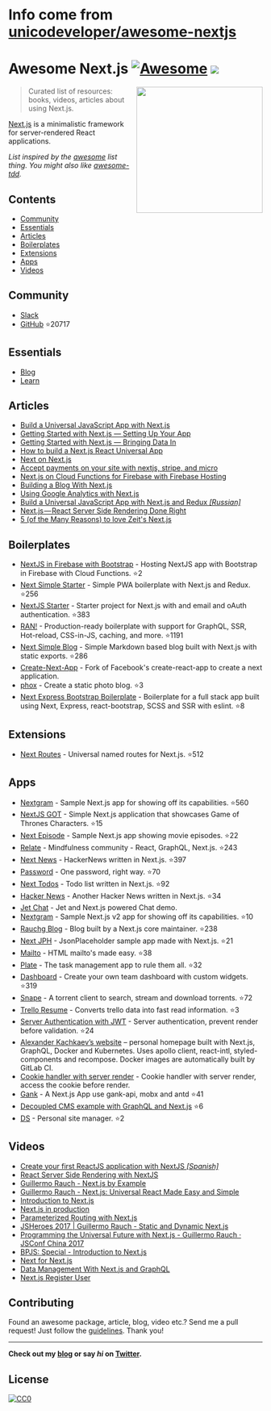 # Info come from [unicodeveloper/awesome-nextjs](https://github.com/unicodeveloper/awesome-nextjs)
# Awesome Next.js [![Awesome](https://cdn.rawgit.com/sindresorhus/awesome/d7305f38d29fed78fa85652e3a63e154dd8e8829/media/badge.svg)](https://github.com/sindresorhus/awesome) ![](https://img.shields.io/badge/unicodeveloper-approved-brightgreen.svg)

[<img src="https://rawgit.com/ooade/awesome-nextjs/master/nextjs-logo.svg" align="right" width="250">](https://github.com/zeit/next.js)

> Curated list of resources: books, videos, articles about using Next.js.

[Next.js](https://github.com/zeit/next.js) is a minimalistic framework for server-rendered React applications.

*List inspired by the [awesome](https://github.com/sindresorhus/awesome) list thing. You might also like [awesome-tdd](https://github.com/unicodeveloper/awesome-tdd).*

## Contents
- [Community](#community)
- [Essentials](#essentials)
- [Articles](#articles)
- [Boilerplates](#boilerplates)
- [Extensions](#extensions)
- [Apps](#apps)
- [Videos](#videos)

## Community
* [Slack](https://zeit.chat)
* [GitHub](https://github.com/zeit/next.js) :star:20717

## Essentials
* [Blog](https://zeit.co/blog/next)
* [Learn](https://learnnextjs.com/)

## Articles
 * [Build a Universal JavaScript App with Next.js](https://auth0.com/blog/building-universal-apps-with-nextjs)
 * [Getting Started with Next.js — Setting Up Your App](https://labs.redantler.com/getting-started-with-next-js-article-one-a1d9780ea9e0#.863nl4wnq)
 * [Getting Started with Next.js — Bringing Data In](https://labs.redantler.com/getting-started-with-next-js-bringing-data-in-bf40558698e2#.twjv5xk5w)
 * [How to build a Next.js React Universal App](https://medium.com/cosmicjs/how-to-build-a-next-js-react-universal-app-e610a0bc2124#.b8ayt9f39)
 * [Next on Next.js](https://jsmantra.com/next-on-next-js-1a134505f346#.sf2f64u4r)
 * [Accept payments on your site with nextjs, stripe, and micro](https://hackernoon.com/accept-payments-on-your-site-with-nextjs-stripe-and-micro-371de95b22d5?source=activity---post_recommended)
 * [Next.js on Cloud Functions for Firebase with Firebase Hosting](https://medium.com/@jthegedus/next-js-on-cloud-functions-for-firebase-with-firebase-hosting-7911465298f2)
 * [Building a Blog With Next.js](https://timber.io/blog/building-a-blog-with-next-js)
 * [Using Google Analytics with Next.js](https://malloc.fi/using-google-analytics-with-next-js)
 * [Build a Universal JavaScript App with Next.js and Redux _[Russian]_](https://habrahabr.ru/post/323588/)
 * [Next.js — React Server Side Rendering Done Right](https://hackernoon.com/next-js-react-server-side-rendering-done-right-f9700078a3b6)
 * [5 (of the Many Reasons) to love Zeit's Next.js](https://www.codementor.io/tgreco/5-of-the-many-things-to-love-about-zeit-s-next-js-bpszu99g1)


## Boilerplates
* [NextJS in Firebase with Bootstrap](https://github.com/ananddayalan/nextjs-in-firebase-with-bootstrap) - Hosting NextJS app with Bootstrap in Firebase with Cloud Functions. :star:2
* [Next Simple Starter](https://github.com/ooade/NextSimpleStarter) - Simple PWA boilerplate with Next.js and Redux. :star:256
* [NextJS Starter](https://github.com/iaincollins/nextjs-starter) - Starter project for Next.js with and email and oAuth authentication. :star:383
* [RAN!](https://github.com/sly777/ran) - Production-ready boilerplate with support for GraphQL, SSR, Hot-reload, CSS-in-JS, caching, and more. :star:1191
* [Next Simple Blog](https://github.com/tscanlin/next-blog) - Simple Markdown based blog built with Next.js with static exports. :star:286
* [Create-Next-App](https://open.segment.com/create-next-app) - Fork of Facebook's create-react-app to create a next application.
* [phox](https://github.com/herschel666/phox) - Create a static photo blog. :star:3
* [Next Express Bootstrap Boilerplate](https://github.com/MustansirZia/next-express-bootstrap-boilerplate) - Boilerplate for a full stack app built using Next, Express, react-bootstrap, SCSS and SSR with eslint. :star:8

## Extensions
* [Next Routes](https://github.com/fridays/next-routes) - Universal named routes for Next.js. :star:512

## Apps
* [Nextgram](https://github.com/zeit/nextgram) - Sample Next.js app for showing off its capabilities. :star:560
* [NextJS GOT](https://github.com/auth0-blog/nextjs-got) - Simple Next.js application that showcases Game of Thrones Characters. :star:15
* [Next Episode](https://github.com/timneutkens/next-episode) - Sample Next.js app showing movie episodes. :star:22
* [Relate](https://github.com/RelateNow/relate) - Mindfulness community - React, GraphQL, Next.js. :star:243
* [Next News](https://github.com/now-examples/next-news) - HackerNews written in Next.js. :star:397
* [Password](https://github.com/dotcypress/password) - One password, right way. :star:70
* [Next Todos](https://github.com/lipp/next-todos) - Todo list written in Next.js. :star:92
* [Hacker News](https://github.com/lipp/hackernews) - Another Hacker News written in Next.js. :star:34
* [Jet Chat](https://github.com/lipp/jet-chat) - Jet and Next.js powered Chat demo.
* [Nextgram](https://github.com/arunoda/nextgram) - Sample Next.js v2 app for showing off its capabilities. :star:10
* [Rauchg Blog](https://github.com/rauchg/blog) - Blog built by a Next.js core maintainer. :star:238
* [Next JPH](https://github.com/renatorib/next-jph) - JsonPlaceholder sample app made with Next.js. :star:21
* [Mailto](https://github.com/dawsbot/mailto) - HTML mailto's made easy. :star:38
* [Plate](https://github.com/knipferrc/plate) - The task management app to rule them all. :star:32
* [Dashboard](https://github.com/danielbayerlein/dashboard) - Create your own team dashboard with custom widgets. :star:319
* [Snape](https://github.com/ritz078/snape) - A torrent client to search, stream and download torrents. :star:72
* [Trello Resume](https://github.com/juliandavidmr/TrelloResume) - Converts trello data into fast read information. :star:3
* [Server Authentication with JWT](https://github.com/estrada9166/server-authentication-next.js) - Server authentication, prevent render before validation. :star:24
* [Alexander Kachkaev’s website](https://gitlab.com/kachkaev/website-frontend/) – personal homepage built with Next.js, GraphQL, Docker and Kubernetes. Uses apollo client, react-intl, styled-components and recompose. Docker images are automatically built by GitLab CI.
* [Cookie handler with server render](https://github.com/estrada9166/cookie-handler-next.js) - Cookie handler with server render, access the cookie before render.
* [Gank](https://github.com/OrangeXC/gank) - A Next.js App use gank-api, mobx and antd :star:41
* [Decoupled CMS example with GraphQL and Next.js](https://github.com/janit/decoupled-cms-nextjs-graphql) :star:6
* [DS](https://github.com/divyenduz/ds) - Personal site manager. :star:2

## Videos

* [Create your first ReactJS application with NextJS _[Spanish]_](https://www.youtube.com/watch?v=-7Ft5LxPeWs)
* [React Server Side Rendering with NextJS](https://www.youtube.com/watch?v=JEBkh_vleTs&t)
* [Guillermo Rauch - Next.js by Example](https://www.youtube.com/watch?v=DLGJfa3Xv-0)
* [Guillermo Rauch - Next.js: Universal React Made Easy and Simple](https://www.youtube.com/watch?v=evaMpdSiZKk)
* [Introduction to Next.js](https://www.youtube.com/watch?v=Fnw3lNeH-XI)
* [Next.js in production](https://www.youtube.com/watch?v=h6rETZH6Ym0)
* [Parameterized Routing with Next.js](https://www.youtube.com/watch?v=2cJya4h5ync)
* [JSHeroes 2017 | Guillermo Rauch - Static and Dynamic Next.js](https://www.youtube.com/watch?v=lLNJsuXB4CI)
* [Programming the Universal Future with Next.js - Guillermo Rauch · JSConf China 2017](https://www.youtube.com/watch?v=w9Or7B4kTRY)
* [BPJS: Special - Introduction to Next.js](https://www.youtube.com/watch?v=4cfozXTyjWQ)
* [Next for Next.js](https://www.youtube.com/watch?v=ms2aOV06_qk)
* [Data Management With Next.js and GraphQL](https://www.youtube.com/watch?v=g_LA1quUIi8)
* [Next.js Register User](https://www.youtube.com/watch?v=oQ60Grn4RYQ)

## Contributing
Found an awesome package, article, blog, video etc.? Send me a pull request! Just follow the [guidelines](/CONTRIBUTING.md). Thank you!

---
**Check out my [blog](https://goodheads.io) or say *hi* on [Twitter](https://twitter.com/unicodeveloper).**

## License
[![CC0](http://mirrors.creativecommons.org/presskit/buttons/88x31/svg/cc-zero.svg)](http://creativecommons.org/publicdomain/zero/1.0/)

